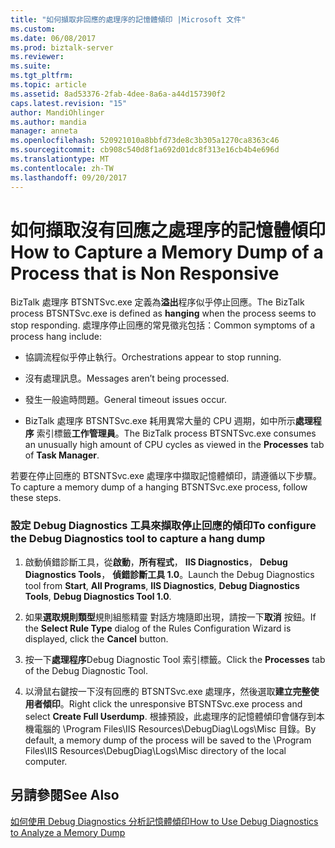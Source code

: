 ```yaml
---
title: "如何擷取非回應的處理序的記憶體傾印 |Microsoft 文件"
ms.custom: 
ms.date: 06/08/2017
ms.prod: biztalk-server
ms.reviewer: 
ms.suite: 
ms.tgt_pltfrm: 
ms.topic: article
ms.assetid: 8ad53376-2fab-4dee-8a6a-a44d157390f2
caps.latest.revision: "15"
author: MandiOhlinger
ms.author: mandia
manager: anneta
ms.openlocfilehash: 520921010a8bbfd73de8c3b305a1270ca8363c46
ms.sourcegitcommit: cb908c540d8f1a692d01dc8f313e16cb4b4e696d
ms.translationtype: MT
ms.contentlocale: zh-TW
ms.lasthandoff: 09/20/2017
---
```

# <a name="how-to-capture-a-memory-dump-of-a-process-that-is-non-responsive"></a><span data-ttu-id="cb8ff-102">如何擷取沒有回應之處理序的記憶體傾印</span><span class="sxs-lookup"><span data-stu-id="cb8ff-102">How to Capture a Memory Dump of a Process that is Non Responsive</span></span>
<span data-ttu-id="cb8ff-103">BizTalk 處理序 BTSNTSvc.exe 定義為**溢出**程序似乎停止回應。</span><span class="sxs-lookup"><span data-stu-id="cb8ff-103">The BizTalk process BTSNTSvc.exe is defined as **hanging** when the process seems to stop responding.</span></span> <span data-ttu-id="cb8ff-104">處理序停止回應的常見徵兆包括：</span><span class="sxs-lookup"><span data-stu-id="cb8ff-104">Common symptoms of a process hang include:</span></span>  
  
-   <span data-ttu-id="cb8ff-105">協調流程似乎停止執行。</span><span class="sxs-lookup"><span data-stu-id="cb8ff-105">Orchestrations appear to stop running.</span></span>  
  
-   <span data-ttu-id="cb8ff-106">沒有處理訊息。</span><span class="sxs-lookup"><span data-stu-id="cb8ff-106">Messages aren’t being processed.</span></span>  
  
-   <span data-ttu-id="cb8ff-107">發生一般逾時問題。</span><span class="sxs-lookup"><span data-stu-id="cb8ff-107">General timeout issues occur.</span></span>  
  
-   <span data-ttu-id="cb8ff-108">BizTalk 處理序 BTSNTSvc.exe 耗用異常大量的 CPU 週期，如中所示**處理程序** 索引標籤**工作管理員**。</span><span class="sxs-lookup"><span data-stu-id="cb8ff-108">The BizTalk process BTSNTSvc.exe consumes an unusually high amount of CPU cycles as viewed in the **Processes** tab of **Task Manager**.</span></span>  
  
 <span data-ttu-id="cb8ff-109">若要在停止回應的 BTSNTSvc.exe 處理序中擷取記憶體傾印，請遵循以下步驟。</span><span class="sxs-lookup"><span data-stu-id="cb8ff-109">To capture a memory dump of a hanging BTSNTSvc.exe process, follow these steps.</span></span>  
  
### <a name="to-configure-the-debug-diagnostics-tool-to-capture-a-hang-dump"></a><span data-ttu-id="cb8ff-110">設定 Debug Diagnostics 工具來擷取停止回應的傾印</span><span class="sxs-lookup"><span data-stu-id="cb8ff-110">To configure the Debug Diagnostics tool to capture a hang dump</span></span>  
  
1.  <span data-ttu-id="cb8ff-111">啟動偵錯診斷工具，從**啟動**，**所有程式**， **IIS Diagnostics**， **Debug Diagnostics Tools**， **偵錯診斷工具 1.0**。</span><span class="sxs-lookup"><span data-stu-id="cb8ff-111">Launch the Debug Diagnostics tool from **Start**, **All Programs**, **IIS Diagnostics**, **Debug Diagnostics Tools**, **Debug Diagnostics Tool 1.0**.</span></span>  
  
2.  <span data-ttu-id="cb8ff-112">如果**選取規則類型**規則組態精靈 對話方塊隨即出現，請按一下**取消** 按鈕。</span><span class="sxs-lookup"><span data-stu-id="cb8ff-112">If the **Select Rule Type** dialog of the Rules Configuration Wizard is displayed, click the **Cancel** button.</span></span>  
  
3.  <span data-ttu-id="cb8ff-113">按一下**處理程序**Debug Diagnostic Tool 索引標籤。</span><span class="sxs-lookup"><span data-stu-id="cb8ff-113">Click the **Processes** tab of the Debug Diagnostic Tool.</span></span>  
  
4.  <span data-ttu-id="cb8ff-114">以滑鼠右鍵按一下沒有回應的 BTSNTSvc.exe 處理序，然後選取**建立完整使用者傾印**。</span><span class="sxs-lookup"><span data-stu-id="cb8ff-114">Right click the unresponsive BTSNTSvc.exe process and select **Create Full Userdump**.</span></span> <span data-ttu-id="cb8ff-115">根據預設，此處理序的記憶體傾印會儲存到本機電腦的 \Program Files\IIS Resources\DebugDiag\Logs\Misc 目錄。</span><span class="sxs-lookup"><span data-stu-id="cb8ff-115">By default, a memory dump of the process will be saved to the \Program Files\IIS Resources\DebugDiag\Logs\Misc directory of the local computer.</span></span>  
  
## <a name="see-also"></a><span data-ttu-id="cb8ff-116">另請參閱</span><span class="sxs-lookup"><span data-stu-id="cb8ff-116">See Also</span></span>  
 [<span data-ttu-id="cb8ff-117">如何使用 Debug Diagnostics 分析記憶體傾印</span><span class="sxs-lookup"><span data-stu-id="cb8ff-117">How to Use Debug Diagnostics to Analyze a Memory Dump</span></span>](../core/how-to-use-debug-diagnostics-to-analyze-a-memory-dump.md)